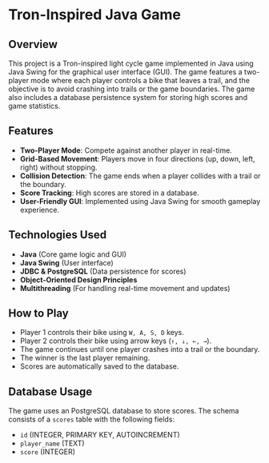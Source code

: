 # Tron-Inspired Java Game

## Overview

This project is a Tron-inspired light cycle game implemented in Java using Java Swing for the graphical user interface (GUI). The game features a two-player mode where each player controls a bike that leaves a trail, and the objective is to avoid crashing into trails or the game boundaries. The game also includes a database persistence system for storing high scores and game statistics.

## Features

- **Two-Player Mode**: Compete against another player in real-time.
- **Grid-Based Movement**: Players move in four directions (up, down, left, right) without stopping.
- **Collision Detection**: The game ends when a player collides with a trail or the boundary.
- **Score Tracking**: High scores are stored in a database.
- **User-Friendly GUI**: Implemented using Java Swing for smooth gameplay experience.

## Technologies Used

- **Java** (Core game logic and GUI)
- **Java Swing** (User interface)
- **JDBC & PostgreSQL** (Data persistence for scores)
- **Object-Oriented Design Principles**
- **Multithreading** (For handling real-time movement and updates)

## How to Play

- Player 1 controls their bike using `W, A, S, D` keys.
- Player 2 controls their bike using arrow keys (`↑, ↓, ←, →`).
- The game continues until one player crashes into a trail or the boundary.
- The winner is the last player remaining.
- Scores are automatically saved to the database.

## Database Usage

The game uses an PostgreSQL database to store scores. The schema consists of a `scores` table with the following fields:

- `id` (INTEGER, PRIMARY KEY, AUTOINCREMENT)
- `player_name` (TEXT)
- `score` (INTEGER)

